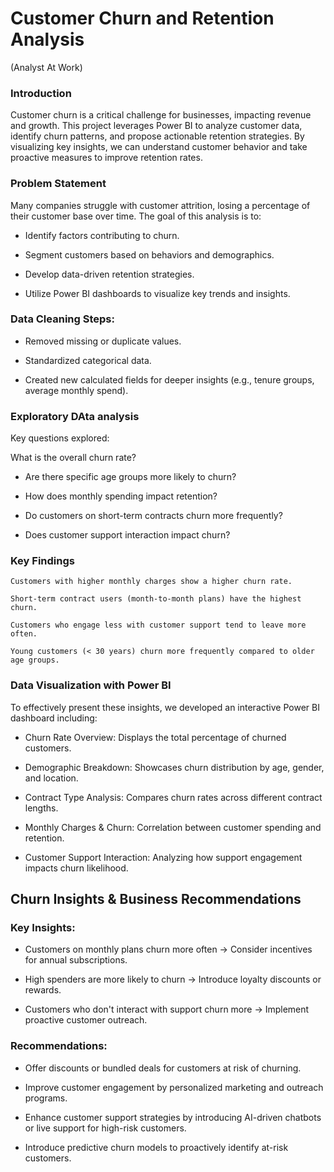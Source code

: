 # Customer Churn and Retention Analysis
(Analyst At Work)
### Introduction
Customer churn is a critical challenge for businesses, impacting revenue and growth. This project leverages Power BI to analyze customer data, identify churn patterns, and propose actionable retention strategies. By visualizing key insights, we can understand customer behavior and take proactive measures to improve retention rates.

### Problem Statement

Many companies struggle with customer attrition, losing a percentage of their customer base over time. The goal of this analysis is to:

- Identify factors contributing to churn.

- Segment customers based on behaviors and demographics.

- Develop data-driven retention strategies.

- Utilize Power BI dashboards to visualize key trends and insights.

### Data Cleaning Steps:

- Removed missing or duplicate values.

- Standardized categorical data.

- Created new calculated fields for deeper insights (e.g., tenure groups, average monthly spend).

### Exploratory DAta analysis
Key questions explored:

What is the overall churn rate?

- Are there specific age groups more likely to churn?

- How does monthly spending impact retention?

- Do customers on short-term contracts churn more frequently?

- Does customer support interaction impact churn?

### Key Findings
 ```
Customers with higher monthly charges show a higher churn rate.

Short-term contract users (month-to-month plans) have the highest churn.

Customers who engage less with customer support tend to leave more often.

Young customers (< 30 years) churn more frequently compared to older age groups.
```
### Data Visualization with Power BI
To effectively present these insights, we developed an interactive Power BI dashboard including:

- Churn Rate Overview: Displays the total percentage of churned customers.

- Demographic Breakdown: Showcases churn distribution by age, gender, and location.

- Contract Type Analysis: Compares churn rates across different contract lengths.

- Monthly Charges & Churn: Correlation between customer spending and retention.

- Customer Support Interaction: Analyzing how support engagement impacts churn likelihood.


## Churn Insights & Business Recommendations

### Key Insights:

- Customers on monthly plans churn more often → Consider incentives for annual subscriptions.

- High spenders are more likely to churn → Introduce loyalty discounts or rewards.

- Customers who don't interact with support churn more → Implement proactive customer outreach.

### Recommendations:

- Offer discounts or bundled deals for customers at risk of churning.

- Improve customer engagement by personalized marketing and outreach programs.

- Enhance customer support strategies by introducing AI-driven chatbots or live support for high-risk customers.

- Introduce predictive churn models to proactively identify at-risk customers.
